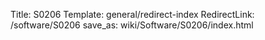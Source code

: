 Title: S0206
Template: general/redirect-index
RedirectLink: /software/S0206
save_as: wiki/Software/S0206/index.html